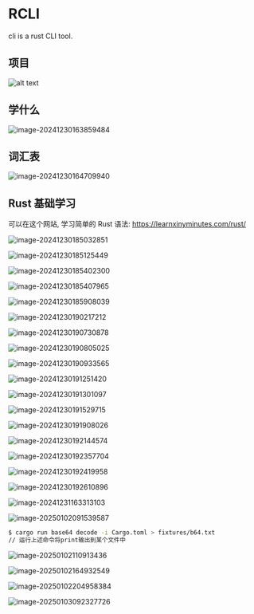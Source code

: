 # RCLI

cli is a rust CLI tool.

## 项目

![alt text](./assets/image.png)

## 学什么

![image-20241230163859484](assets/image-20241230163859484.png)

## 词汇表

![image-20241230164709940](assets/image-20241230164709940.png)

## Rust 基础学习

可以在这个网站, 学习简单的 Rust 语法: https://learnxinyminutes.com/rust/

![image-20241230185032851](./assets/image-20241230185032851.png)

![image-20241230185125449](./assets/image-20241230185125449.png)

![image-20241230185402300](./assets/image-20241230185402300.png)

![image-20241230185407965](./assets/image-20241230185407965.png)

![image-20241230185908039](./assets/image-20241230185908039.png)

![image-20241230190217212](./assets/image-20241230190217212.png)

![image-20241230190730878](./assets/image-20241230190730878.png)

![image-20241230190805025](./assets/image-20241230190805025.png)

![image-20241230190933565](./assets/image-20241230190933565.png)

![image-20241230191251420](./assets/image-20241230191251420.png)

![image-20241230191301097](./assets/image-20241230191301097.png)

![image-20241230191529715](./assets/image-20241230191529715.png)

![image-20241230191908026](./assets/image-20241230191908026.png)

![image-20241230192144574](./assets/image-20241230192144574.png)

![image-20241230192357704](./assets/image-20241230192357704.png)

![image-20241230192419958](./assets/image-20241230192419958.png)

![image-20241230192610896](./assets/image-20241230192610896.png)

![image-20241231163313103](assets/image-20241231163313103.png)

![image-20250102091539587](assets/image-20250102091539587.png)

```bash
$ cargo run base64 decode -i Cargo.toml > fixtures/b64.txt
// 运行上述命令将print输出到某个文件中
```

![image-20250102110913436](assets/image-20250102110913436.png)

![image-20250102164932549](assets/image-20250102164932549.png)

![image-20250102204958384](./assets/image-20250102204958384.png)

![image-20250103092327726](assets/image-20250103092327726.png)
